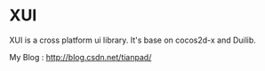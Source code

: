 XUI
=======================

XUI is a cross platform ui library.
It's base on cocos2d-x and Duilib.

My Blog : http://blog.csdn.net/tianpad/

